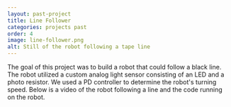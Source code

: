 ```yaml
---
layout: past-project
title: Line Follower
categories: projects past
order: 4
image: line-follower.png
alt: Still of the robot following a tape line
---
```

The goal of this project was to build a robot that could follow a black line. The robot utilized a custom analog light sensor consisting of an LED and a photo resistor. We used a PD controller to determine the robot's turning speed. Below is a video of the robot following a line and the code running on the robot.
